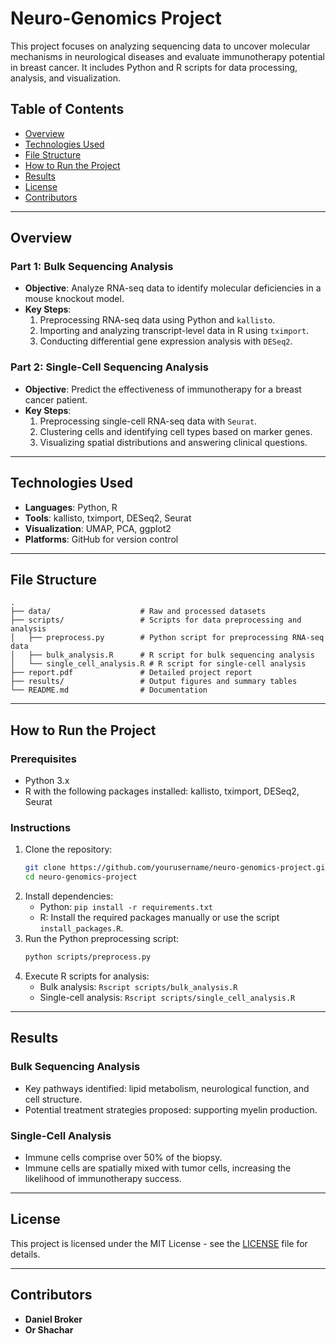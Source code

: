 # Neuro-Genomics Project
This project focuses on analyzing sequencing data to uncover molecular mechanisms in neurological diseases and evaluate immunotherapy potential in breast cancer.
It includes Python and R scripts for data processing, analysis, and visualization.

## Table of Contents
- [Overview](#overview)
- [Technologies Used](#technologies-used)
- [File Structure](#file-structure)
- [How to Run the Project](#how-to-run-the-project)
- [Results](#results)
- [License](#license)
- [Contributors](#contributors)

---

## Overview
### Part 1: Bulk Sequencing Analysis
- **Objective**: Analyze RNA-seq data to identify molecular deficiencies in a mouse knockout model.
- **Key Steps**:
  1. Preprocessing RNA-seq data using Python and `kallisto`.
  2. Importing and analyzing transcript-level data in R using `tximport`.
  3. Conducting differential gene expression analysis with `DESeq2`.

### Part 2: Single-Cell Sequencing Analysis
- **Objective**: Predict the effectiveness of immunotherapy for a breast cancer patient.
- **Key Steps**:
  1. Preprocessing single-cell RNA-seq data with `Seurat`.
  2. Clustering cells and identifying cell types based on marker genes.
  3. Visualizing spatial distributions and answering clinical questions.

---

## Technologies Used
- **Languages**: Python, R
- **Tools**: kallisto, tximport, DESeq2, Seurat
- **Visualization**: UMAP, PCA, ggplot2
- **Platforms**: GitHub for version control

---

## File Structure
```
.
├── data/                    # Raw and processed datasets
├── scripts/                 # Scripts for data preprocessing and analysis
│   ├── preprocess.py        # Python script for preprocessing RNA-seq data
│   ├── bulk_analysis.R      # R script for bulk sequencing analysis
│   └── single_cell_analysis.R # R script for single-cell analysis
├── report.pdf               # Detailed project report
├── results/                 # Output figures and summary tables
└── README.md                # Documentation
```

---

## How to Run the Project
### Prerequisites
- Python 3.x
- R with the following packages installed: kallisto, tximport, DESeq2, Seurat

### Instructions
1. Clone the repository:
   ```bash
   git clone https://github.com/yourusername/neuro-genomics-project.git
   cd neuro-genomics-project
   ```
2. Install dependencies:
   - Python: `pip install -r requirements.txt`
   - R: Install the required packages manually or use the script `install_packages.R`.
3. Run the Python preprocessing script:
   ```bash
   python scripts/preprocess.py
   ```
4. Execute R scripts for analysis:
   - Bulk analysis: `Rscript scripts/bulk_analysis.R`
   - Single-cell analysis: `Rscript scripts/single_cell_analysis.R`

---

## Results
### Bulk Sequencing Analysis
- Key pathways identified: lipid metabolism, neurological function, and cell structure.
- Potential treatment strategies proposed: supporting myelin production.

### Single-Cell Analysis
- Immune cells comprise over 50% of the biopsy.
- Immune cells are spatially mixed with tumor cells, increasing the likelihood of immunotherapy success.

---

## License
This project is licensed under the MIT License - see the [LICENSE](LICENSE) file for details.

---

## Contributors
- **Daniel Broker**
- **Or Shachar**
